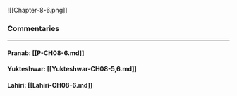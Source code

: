 ![[Chapter-8-6.png]]

### Commentaries

---

#### Pranab: [[P-CH08-6.md]]

#### Yukteshwar: [[Yukteshwar-CH08-5,6.md]]

#### Lahiri: [[Lahiri-CH08-6.md]]
